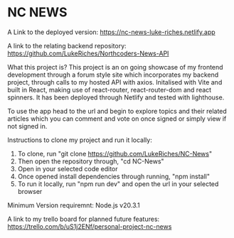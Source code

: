 # NC NEWS

A Link to the deployed version: https://nc-news-luke-riches.netlify.app

A link to the relating backend repository: https://github.com/LukeRiches/Northcoders-News-API

What this project is?
This project is an on going showcase of my frontend development through a forum style site which incorporates my backend project, through calls to my hosted API with axios. Initalised with Vite and built in React, making use of react-router, react-router-dom and react spinners. It has been deployed through Netlify and tested with lighthouse.

To use the app head to the url and begin to explore topics and their related articles which you can comment and vote on once signed or simply view if not signed in.

Instructions to clone my project and run it locally:

1. To clone, run "git clone https://github.com/LukeRiches/NC-News"
2. Then open the repository through, "cd NC-News"
3. Open in your selected code editor
4. Once opened install dependencies through running, "npm install"
5. To run it locally, run "npm run dev" and open the url in your selected browser

Minimum Version requiremnt:
Node.js v20.3.1

A link to my trello board for planned future features: https://trello.com/b/uS1j2ENf/personal-project-nc-news
